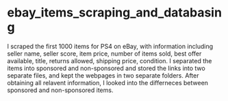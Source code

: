 # ebay_items_scraping_and_databasing
I scraped the first 1000 items for PS4 on eBay, with information including seller name, seller score, item price, number of items sold, best offer available, title, returns allowed, shipping price, condition. I separated the items into sponsored and non-sponsored and stored the links into two separate files, and kept the webpages in two separate folders. After obtaining all relavent information, I looked into the differneces between sponsored and non-sponsored items.
